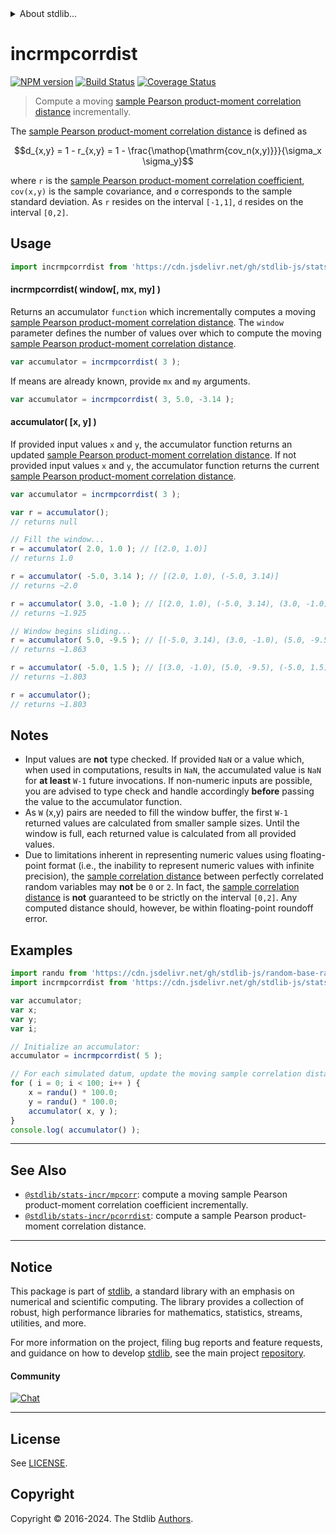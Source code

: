 <!--

@license Apache-2.0

Copyright (c) 2018 The Stdlib Authors.

Licensed under the Apache License, Version 2.0 (the "License");
you may not use this file except in compliance with the License.
You may obtain a copy of the License at

   http://www.apache.org/licenses/LICENSE-2.0

Unless required by applicable law or agreed to in writing, software
distributed under the License is distributed on an "AS IS" BASIS,
WITHOUT WARRANTIES OR CONDITIONS OF ANY KIND, either express or implied.
See the License for the specific language governing permissions and
limitations under the License.

-->


<details>
  <summary>
    About stdlib...
  </summary>
  <p>We believe in a future in which the web is a preferred environment for numerical computation. To help realize this future, we've built stdlib. stdlib is a standard library, with an emphasis on numerical and scientific computation, written in JavaScript (and C) for execution in browsers and in Node.js.</p>
  <p>The library is fully decomposable, being architected in such a way that you can swap out and mix and match APIs and functionality to cater to your exact preferences and use cases.</p>
  <p>When you use stdlib, you can be absolutely certain that you are using the most thorough, rigorous, well-written, studied, documented, tested, measured, and high-quality code out there.</p>
  <p>To join us in bringing numerical computing to the web, get started by checking us out on <a href="https://github.com/stdlib-js/stdlib">GitHub</a>, and please consider <a href="https://opencollective.com/stdlib">financially supporting stdlib</a>. We greatly appreciate your continued support!</p>
</details>

# incrmpcorrdist

[![NPM version][npm-image]][npm-url] [![Build Status][test-image]][test-url] [![Coverage Status][coverage-image]][coverage-url] <!-- [![dependencies][dependencies-image]][dependencies-url] -->

> Compute a moving [sample Pearson product-moment correlation distance][pearson-correlation] incrementally.

<section class="intro">

The [sample Pearson product-moment correlation distance][pearson-correlation] is defined as

<!-- <equation class="equation" label="eq:pearson_distance" align="center" raw="d_{x,y} = 1 - r_{x,y} = 1 - \frac{\operatorname{cov_n(x,y)}}{\sigma_x \sigma_y}" alt="Equation for the Pearson product-moment correlation distance."> -->

```math
d_{x,y} = 1 - r_{x,y} = 1 - \frac{\mathop{\mathrm{cov_n(x,y)}}}{\sigma_x \sigma_y}
```

<!-- <div class="equation" align="center" data-raw-text="d_{x,y} = 1 - r_{x,y} = 1 - \frac{\operatorname{cov_n(x,y)}}{\sigma_x \sigma_y}" data-equation="eq:pearson_distance">
    <img src="https://cdn.jsdelivr.net/gh/stdlib-js/stdlib@49d8cabda84033d55d7b8069f19ee3dd8b8d1496/lib/node_modules/@stdlib/stats/incr/mpcorrdist/docs/img/equation_pearson_distance.svg" alt="Equation for the Pearson product-moment correlation distance.">
    <br>
</div> -->

<!-- </equation> -->

where `r` is the [sample Pearson product-moment correlation coefficient][pearson-correlation], `cov(x,y)` is the sample covariance, and `σ` corresponds to the sample standard deviation. As `r` resides on the interval `[-1,1]`, `d` resides on the interval `[0,2]`.

</section>

<!-- /.intro -->



<section class="usage">

## Usage

```javascript
import incrmpcorrdist from 'https://cdn.jsdelivr.net/gh/stdlib-js/stats-incr-mpcorrdist@deno/mod.js';
```

#### incrmpcorrdist( window\[, mx, my] )

Returns an accumulator `function` which incrementally computes a moving [sample Pearson product-moment correlation distance][pearson-correlation]. The `window` parameter defines the number of values over which to compute the moving [sample Pearson product-moment correlation distance][pearson-correlation].

```javascript
var accumulator = incrmpcorrdist( 3 );
```

If means are already known, provide `mx` and `my` arguments.

```javascript
var accumulator = incrmpcorrdist( 3, 5.0, -3.14 );
```

#### accumulator( \[x, y] )

If provided input values `x` and `y`, the accumulator function returns an updated [sample Pearson product-moment correlation distance][pearson-correlation]. If not provided input values `x` and `y`, the accumulator function returns the current [sample Pearson product-moment correlation distance][pearson-correlation].

```javascript
var accumulator = incrmpcorrdist( 3 );

var r = accumulator();
// returns null

// Fill the window...
r = accumulator( 2.0, 1.0 ); // [(2.0, 1.0)]
// returns 1.0

r = accumulator( -5.0, 3.14 ); // [(2.0, 1.0), (-5.0, 3.14)]
// returns ~2.0

r = accumulator( 3.0, -1.0 ); // [(2.0, 1.0), (-5.0, 3.14), (3.0, -1.0)]
// returns ~1.925

// Window begins sliding...
r = accumulator( 5.0, -9.5 ); // [(-5.0, 3.14), (3.0, -1.0), (5.0, -9.5)]
// returns ~1.863

r = accumulator( -5.0, 1.5 ); // [(3.0, -1.0), (5.0, -9.5), (-5.0, 1.5)]
// returns ~1.803

r = accumulator();
// returns ~1.803
```

</section>

<!-- /.usage -->

<section class="notes">

## Notes

-   Input values are **not** type checked. If provided `NaN` or a value which, when used in computations, results in `NaN`, the accumulated value is `NaN` for **at least** `W-1` future invocations. If non-numeric inputs are possible, you are advised to type check and handle accordingly **before** passing the value to the accumulator function.
-   As `W` (x,y) pairs are needed to fill the window buffer, the first `W-1` returned values are calculated from smaller sample sizes. Until the window is full, each returned value is calculated from all provided values.
-   Due to limitations inherent in representing numeric values using floating-point format (i.e., the inability to represent numeric values with infinite precision), the [sample correlation distance][pearson-correlation] between perfectly correlated random variables may **not** be `0` or `2`. In fact, the [sample correlation distance][pearson-correlation] is **not** guaranteed to be strictly on the interval `[0,2]`. Any computed distance should, however, be within floating-point roundoff error.

</section>

<!-- /.notes -->

<section class="examples">

## Examples

<!-- eslint no-undef: "error" -->

```javascript
import randu from 'https://cdn.jsdelivr.net/gh/stdlib-js/random-base-randu@deno/mod.js';
import incrmpcorrdist from 'https://cdn.jsdelivr.net/gh/stdlib-js/stats-incr-mpcorrdist@deno/mod.js';

var accumulator;
var x;
var y;
var i;

// Initialize an accumulator:
accumulator = incrmpcorrdist( 5 );

// For each simulated datum, update the moving sample correlation distance...
for ( i = 0; i < 100; i++ ) {
    x = randu() * 100.0;
    y = randu() * 100.0;
    accumulator( x, y );
}
console.log( accumulator() );
```

</section>

<!-- /.examples -->

<!-- Section for related `stdlib` packages. Do not manually edit this section, as it is automatically populated. -->

<section class="related">

* * *

## See Also

-   <span class="package-name">[`@stdlib/stats-incr/mpcorr`][@stdlib/stats/incr/mpcorr]</span><span class="delimiter">: </span><span class="description">compute a moving sample Pearson product-moment correlation coefficient incrementally.</span>
-   <span class="package-name">[`@stdlib/stats-incr/pcorrdist`][@stdlib/stats/incr/pcorrdist]</span><span class="delimiter">: </span><span class="description">compute a sample Pearson product-moment correlation distance.</span>

</section>

<!-- /.related -->

<!-- Section for all links. Make sure to keep an empty line after the `section` element and another before the `/section` close. -->


<section class="main-repo" >

* * *

## Notice

This package is part of [stdlib][stdlib], a standard library with an emphasis on numerical and scientific computing. The library provides a collection of robust, high performance libraries for mathematics, statistics, streams, utilities, and more.

For more information on the project, filing bug reports and feature requests, and guidance on how to develop [stdlib][stdlib], see the main project [repository][stdlib].

#### Community

[![Chat][chat-image]][chat-url]

---

## License

See [LICENSE][stdlib-license].


## Copyright

Copyright &copy; 2016-2024. The Stdlib [Authors][stdlib-authors].

</section>

<!-- /.stdlib -->

<!-- Section for all links. Make sure to keep an empty line after the `section` element and another before the `/section` close. -->

<section class="links">

[npm-image]: http://img.shields.io/npm/v/@stdlib/stats-incr-mpcorrdist.svg
[npm-url]: https://npmjs.org/package/@stdlib/stats-incr-mpcorrdist

[test-image]: https://github.com/stdlib-js/stats-incr-mpcorrdist/actions/workflows/test.yml/badge.svg?branch=main
[test-url]: https://github.com/stdlib-js/stats-incr-mpcorrdist/actions/workflows/test.yml?query=branch:main

[coverage-image]: https://img.shields.io/codecov/c/github/stdlib-js/stats-incr-mpcorrdist/main.svg
[coverage-url]: https://codecov.io/github/stdlib-js/stats-incr-mpcorrdist?branch=main

<!--

[dependencies-image]: https://img.shields.io/david/stdlib-js/stats-incr-mpcorrdist.svg
[dependencies-url]: https://david-dm.org/stdlib-js/stats-incr-mpcorrdist/main

-->

[chat-image]: https://img.shields.io/gitter/room/stdlib-js/stdlib.svg
[chat-url]: https://app.gitter.im/#/room/#stdlib-js_stdlib:gitter.im

[stdlib]: https://github.com/stdlib-js/stdlib

[stdlib-authors]: https://github.com/stdlib-js/stdlib/graphs/contributors

[umd]: https://github.com/umdjs/umd
[es-module]: https://developer.mozilla.org/en-US/docs/Web/JavaScript/Guide/Modules

[deno-url]: https://github.com/stdlib-js/stats-incr-mpcorrdist/tree/deno
[umd-url]: https://github.com/stdlib-js/stats-incr-mpcorrdist/tree/umd
[esm-url]: https://github.com/stdlib-js/stats-incr-mpcorrdist/tree/esm
[branches-url]: https://github.com/stdlib-js/stats-incr-mpcorrdist/blob/main/branches.md

[stdlib-license]: https://raw.githubusercontent.com/stdlib-js/stats-incr-mpcorrdist/main/LICENSE

[pearson-correlation]: https://en.wikipedia.org/wiki/Pearson_correlation_coefficient

<!-- <related-links> -->

[@stdlib/stats/incr/mpcorr]: https://github.com/stdlib-js/stats-incr-mpcorr/tree/deno

[@stdlib/stats/incr/pcorrdist]: https://github.com/stdlib-js/stats-incr-pcorrdist/tree/deno

<!-- </related-links> -->

</section>

<!-- /.links -->
